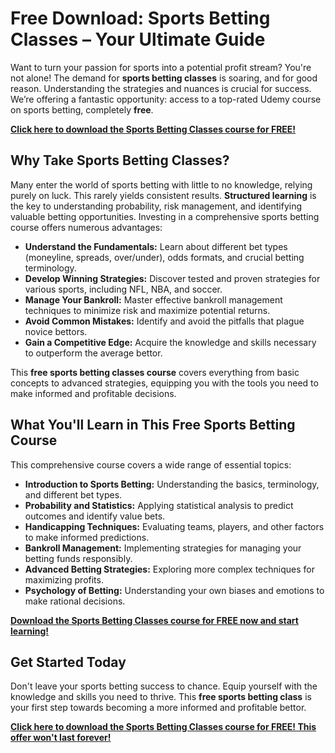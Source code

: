 # Free Download: Sports Betting Classes – Your Ultimate Guide

Want to turn your passion for sports into a potential profit stream? You're not alone! The demand for **sports betting classes** is soaring, and for good reason. Understanding the strategies and nuances is crucial for success. We’re offering a fantastic opportunity: access to a top-rated Udemy course on sports betting, completely **free**.

[**Click here to download the Sports Betting Classes course for FREE!**](https://udemywork.com/sports-betting-classes)

## Why Take Sports Betting Classes?

Many enter the world of sports betting with little to no knowledge, relying purely on luck. This rarely yields consistent results. **Structured learning** is the key to understanding probability, risk management, and identifying valuable betting opportunities. Investing in a comprehensive sports betting course offers numerous advantages:

*   **Understand the Fundamentals:** Learn about different bet types (moneyline, spreads, over/under), odds formats, and crucial betting terminology.
*   **Develop Winning Strategies:** Discover tested and proven strategies for various sports, including NFL, NBA, and soccer.
*   **Manage Your Bankroll:** Master effective bankroll management techniques to minimize risk and maximize potential returns.
*   **Avoid Common Mistakes:** Identify and avoid the pitfalls that plague novice bettors.
*   **Gain a Competitive Edge:** Acquire the knowledge and skills necessary to outperform the average bettor.

This **free sports betting classes course** covers everything from basic concepts to advanced strategies, equipping you with the tools you need to make informed and profitable decisions.

## What You'll Learn in This Free Sports Betting Course

This comprehensive course covers a wide range of essential topics:

*   **Introduction to Sports Betting:** Understanding the basics, terminology, and different bet types.
*   **Probability and Statistics:** Applying statistical analysis to predict outcomes and identify value bets.
*   **Handicapping Techniques:** Evaluating teams, players, and other factors to make informed predictions.
*   **Bankroll Management:** Implementing strategies for managing your betting funds responsibly.
*   **Advanced Betting Strategies:** Exploring more complex techniques for maximizing profits.
*   **Psychology of Betting:** Understanding your own biases and emotions to make rational decisions.

[**Download the Sports Betting Classes course for FREE now and start learning!**](https://udemywork.com/sports-betting-classes)

## Get Started Today

Don't leave your sports betting success to chance. Equip yourself with the knowledge and skills you need to thrive. This **free sports betting class** is your first step towards becoming a more informed and profitable bettor.

[**Click here to download the Sports Betting Classes course for FREE! This offer won't last forever!**](https://udemywork.com/sports-betting-classes)
